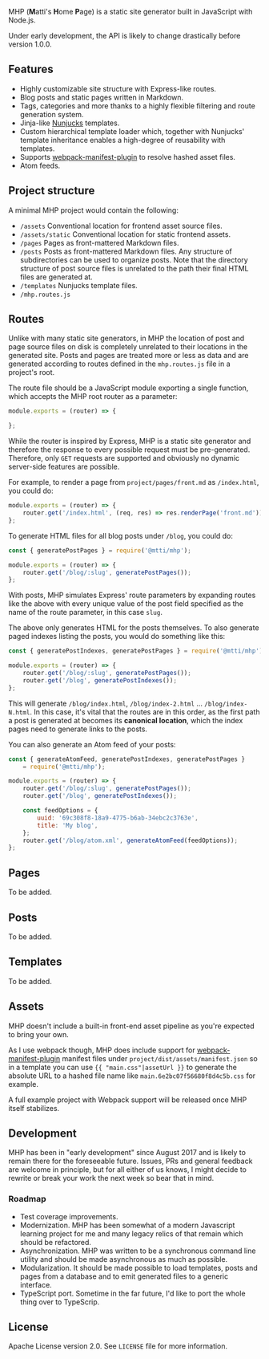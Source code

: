MHP (**M**atti's **H**ome **P**age) is a static site generator built in JavaScript with Node.js.

Under early development, the API is likely to change drastically before version 1.0.0.

## Features

* Highly customizable site structure with Express-like routes.
* Blog posts and static pages written in Markdown.
* Tags, categories and more thanks to a highly flexible filtering and route generation system.
* Jinja-like [Nunjucks](https://mozilla.github.io/nunjucks/) templates.
* Custom hierarchical template loader which, together with Nunjucks' template inheritance enables a high-degree of reusability with templates.
* Supports [webpack-manifest-plugin](https://www.npmjs.com/package/webpack-manifest-plugin) to resolve hashed asset files.
* Atom feeds.

## Project structure

A minimal MHP project would contain the following:

* `/assets` Conventional location for frontend asset source files.
* `/assets/static` Conventional location for static frontend assets.
* `/pages` Pages as front-mattered Markdown files.
* `/posts` Posts as front-mattered Markdown files. Any structure of subdirectories can be used to organize posts. Note that the directory structure of post source files is unrelated to the path their final HTML files are generated at.
* `/templates` Nunjucks template files.
* `/mhp.routes.js`

## Routes

Unlike with many static site generators, in MHP the location of post and page source files on disk is completely unrelated to their locations in the generated site. Posts and pages are treated more or less as data and are generated according to routes defined in the `mhp.routes.js` file in a project's root.

The route file should be a JavaScript module exporting a single function, which accepts the MHP root router as a parameter:

```javascript
module.exports = (router) => {

};
```

While the router is inspired by Express, MHP is a static site generator and therefore the response to every possible request must be pre-generated. Therefore, only `GET` requests are supported and obviously no dynamic server-side features are possible.

For example, to render a page from `project/pages/front.md` as `/index.html`, you could do:

```javascript
module.exports = (router) => {
    router.get('/index.html', (req, res) => res.renderPage('front.md'));
};
```

To generate HTML files for all blog posts under `/blog`, you could do:

```javascript
const { generatePostPages } = require('@mtti/mhp');

module.exports = (router) => {
    router.get('/blog/:slug', generatePostPages());
};
```

With posts, MHP simulates Express' route parameters by expanding routes like the above with every unique value of the post field specified as the name of the route parameter, in this case `slug`.

The above only generates HTML for the posts themselves. To also generate paged indexes listing the posts, you would do something like this:

```javascript
const { generatePostIndexes, generatePostPages } = require('@mtti/mhp');

module.exports = (router) => {
    router.get('/blog/:slug', generatePostPages());
    router.get('/blog', generatePostIndexes());
};
```

This will generate `/blog/index.html`, `/blog/index-2.html` ... `/blog/index-N.html`. In this case, it's vital that the routes are in this order, as the first path a post is generated at becomes its **canonical location**, which the index pages need to generate links to the posts.

You can also generate an Atom feed of your posts:

```javascript
const { generateAtomFeed, generatePostIndexes, generatePostPages }
    = require('@mtti/mhp');

module.exports = (router) => {
    router.get('/blog/:slug', generatePostPages());
    router.get('/blog', generatePostIndexes());

    const feedOptions = {
        uuid: '69c308f8-18a9-4775-b6ab-34ebc2c3763e',
        title: 'My blog',
    };
    router.get('/blog/atom.xml', generateAtomFeed(feedOptions));
};
```

## Pages

To be added.

## Posts

To be added.

## Templates

To be added.

## Assets

MHP doesn't include a built-in front-end asset pipeline as you're expected to bring your own.

As I use webpack though, MHP does include support for [webpack-manifest-plugin](https://www.npmjs.com/package/webpack-manifest-plugin) manifest files under `project/dist/assets/manifest.json` so in a template you can use `{{ "main.css"|assetUrl }}` to generate the absolute URL to a hashed file name like `main.6e2bc07f56680f8d4c5b.css` for example.

A full example project with Webpack support will be released once MHP itself stabilizes.

## Development

MHP has been in "early development" since August 2017 and is likely to remain there for the foreseeable future. Issues, PRs and general feedback are welcome in principle, but for all either of us knows, I might decide to rewrite or break your work the next week so bear that in mind.

### Roadmap

* Test coverage improvements.
* Modernization. MHP has been somewhat of a modern Javascript learning project for me and many legacy relics of that remain which should be refactored.
* Asynchronization. MHP was written to be a synchronous command line utility and should be made asynchronous as much as possible.
* Modularization. It should be made possible to load templates, posts and pages from a database and to emit generated files to a generic interface.
* TypeScript port. Sometime in the far future, I'd like to port the whole thing over to TypeScrip.

## License

Apache License version 2.0. See `LICENSE` file for more information.
